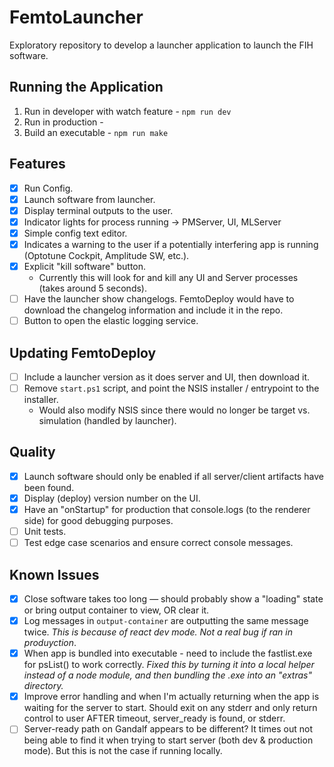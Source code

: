 # FemtoLauncher

Exploratory repository to develop a launcher application to launch the FIH software.

## Running the Application
1. Run in developer with watch feature - ```npm run dev```
2. Run in production -
3. Build an executable - ```npm run make```

## Features

- [x] Run Config.
- [x] Launch software from launcher.
- [x] Display terminal outputs to the user.
- [x] Indicator lights for process running -> PMServer, UI, MLServer
- [X] Simple config text editor.
- [x] Indicates a warning to the user if a potentially interfering app is running (Optotune Cockpit, Amplitude SW, etc.).
- [x] Explicit "kill software" button.
  - Currently this will look for and kill any UI and Server processes (takes around 5 seconds).
- [ ] Have the launcher show changelogs. FemtoDeploy would have to download the changelog information and include it in the repo.
- [ ] Button to open the elastic logging service.

## Updating FemtoDeploy

- [ ] Include a launcher version as it does server and UI, then download it.
- [ ] Remove `start.ps1` script, and point the NSIS installer / entrypoint to the installer.
  - Would also modify NSIS since there would no longer be target vs. simulation (handled by launcher).

## Quality

- [x] Launch software should only be enabled if all server/client artifacts have been found.
- [x] Display (deploy) version number on the UI.
- [x] Have an "onStartup" for production that console.logs (to the renderer side) for good debugging purposes.
- [ ] Unit tests.
- [ ] Test edge case scenarios and ensure correct console messages.

## Known Issues

- [x] Close software takes too long — should probably show a "loading" state or bring output container to view, OR clear it.
- [x] Log messages in `output-container` are outputting the same message twice. *This is because of react dev mode. Not a real bug if ran in produyction*.
- [x] When app is bundled into executable - need to include the fastlist.exe for psList() to work correctly. *Fixed this by turning it into a local helper instead of a node module, and then bundling the .exe into an "extras" directory.*
- [x] Improve error handling and when I'm actually returning when the app is waiting for the server to start. Should exit on any stderr and only return control to user AFTER timeout, server_ready is found, or stderr.
- [ ] Server-ready path on Gandalf appears to be different? It times out not being able to find it when trying to start server (both dev & production mode). But this is not the case if running locally.
